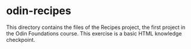 # odin-recipes
This directory contains the files of the Recipes project, the first project in the Odin Foundations course.
This exercise is a basic HTML knowledge checkpoint.